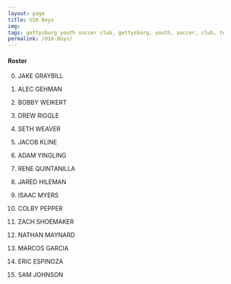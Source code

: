 ```yaml
---
layout: page
title: U16 Boys
img: 
tags: gettysburg youth soccer club, gettysburg, youth, soccer, club, teams
permalink: /U16-Boys/
---
```


#### Roster

00. JAKE GRAYBILL

2. ALEC GEHMAN

3. BOBBY WEIKERT

4. DREW RIGGLE

5. SETH WEAVER

7. JACOB KLINE

6. ADAM YINGLING

8. RENE QUINTANILLA

9. JARED HILEMAN

12. ISAAC MYERS

13. COLBY PEPPER

14. ZACH SHOEMAKER

20. NATHAN MAYNARD

21. MARCOS GARCIA

30. ERIC ESPINOZA

33. SAM JOHNSON
